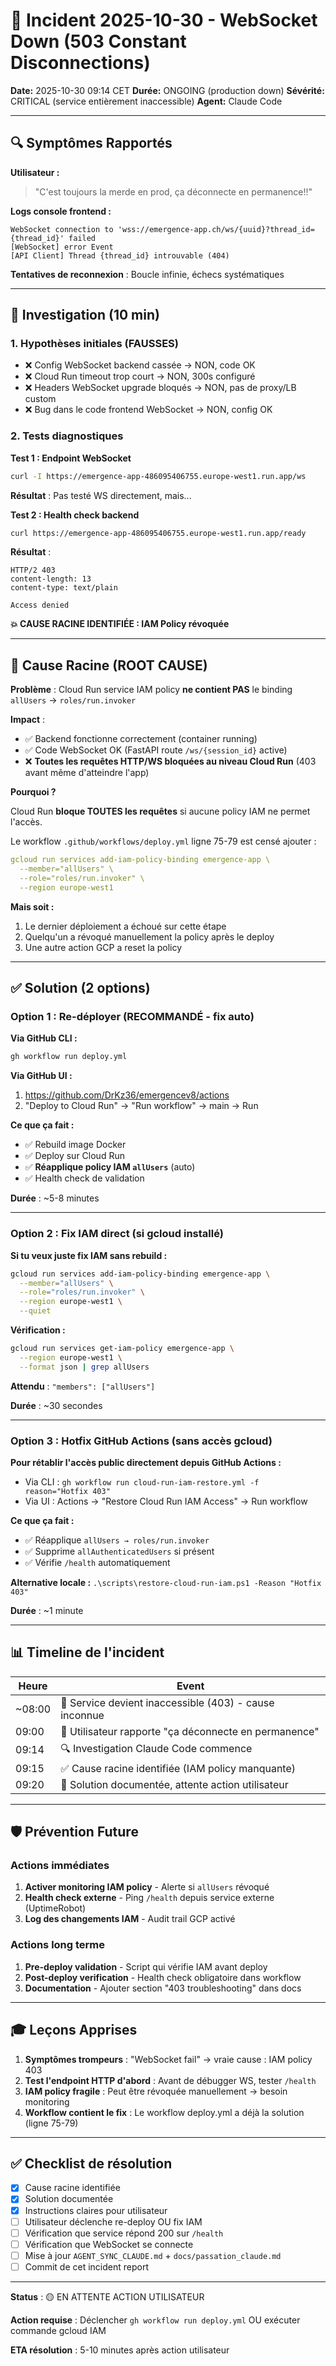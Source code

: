 # 🚨 Incident 2025-10-30 - WebSocket Down (503 Constant Disconnections)

**Date:** 2025-10-30 09:14 CET
**Durée:** ONGOING (production down)
**Sévérité:** CRITICAL (service entièrement inaccessible)
**Agent:** Claude Code

---

## 🔍 Symptômes Rapportés

**Utilisateur :**
> "C'est toujours la merde en prod, ça déconnecte en permanence!!"

**Logs console frontend :**
```
WebSocket connection to 'wss://emergence-app.ch/ws/{uuid}?thread_id={thread_id}' failed
[WebSocket] error Event
[API Client] Thread {thread_id} introuvable (404)
```

**Tentatives de reconnexion** : Boucle infinie, échecs systématiques

---

## 🔬 Investigation (10 min)

### 1. Hypothèses initiales (FAUSSES)
- ❌ Config WebSocket backend cassée → NON, code OK
- ❌ Cloud Run timeout trop court → NON, 300s configuré
- ❌ Headers WebSocket upgrade bloqués → NON, pas de proxy/LB custom
- ❌ Bug dans le code frontend WebSocket → NON, config OK

### 2. Tests diagnostiques

**Test 1 : Endpoint WebSocket**
```bash
curl -I https://emergence-app-486095406755.europe-west1.run.app/ws
```
**Résultat** : Pas testé WS directement, mais...

**Test 2 : Health check backend**
```bash
curl https://emergence-app-486095406755.europe-west1.run.app/ready
```
**Résultat** :
```
HTTP/2 403
content-length: 13
content-type: text/plain

Access denied
```

**💥 CAUSE RACINE IDENTIFIÉE : IAM Policy révoquée**

---

## 🎯 Cause Racine (ROOT CAUSE)

**Problème** : Cloud Run service IAM policy **ne contient PAS** le binding `allUsers` → `roles/run.invoker`

**Impact** :
- ✅ Backend fonctionne correctement (container running)
- ✅ Code WebSocket OK (FastAPI route `/ws/{session_id}` active)
- ❌ **Toutes les requêtes HTTP/WS bloquées au niveau Cloud Run** (403 avant même d'atteindre l'app)

**Pourquoi ?**

Cloud Run **bloque TOUTES les requêtes** si aucune policy IAM ne permet l'accès.

Le workflow `.github/workflows/deploy.yml` ligne 75-79 est censé ajouter :
```yaml
gcloud run services add-iam-policy-binding emergence-app \
  --member="allUsers" \
  --role="roles/run.invoker" \
  --region europe-west1
```

**Mais soit :**
1. Le dernier déploiement a échoué sur cette étape
2. Quelqu'un a révoqué manuellement la policy après le deploy
3. Une autre action GCP a reset la policy

---

## ✅ Solution (2 options)

### Option 1 : Re-déployer (RECOMMANDÉ - fix auto)

**Via GitHub CLI :**
```bash
gh workflow run deploy.yml
```

**Via GitHub UI :**
1. https://github.com/DrKz36/emergencev8/actions
2. "Deploy to Cloud Run" → "Run workflow" → main → Run

**Ce que ça fait :**
- ✅ Rebuild image Docker
- ✅ Deploy sur Cloud Run
- ✅ **Réapplique policy IAM `allUsers`** (auto)
- ✅ Health check de validation

**Durée** : ~5-8 minutes

---

### Option 2 : Fix IAM direct (si gcloud installé)

**Si tu veux juste fix IAM sans rebuild :**

```bash
gcloud run services add-iam-policy-binding emergence-app \
  --member="allUsers" \
  --role="roles/run.invoker" \
  --region europe-west1 \
  --quiet
```

**Vérification :**
```bash
gcloud run services get-iam-policy emergence-app \
  --region europe-west1 \
  --format json | grep allUsers
```

**Attendu** : `"members": ["allUsers"]`

**Durée** : ~30 secondes

---

### Option 3 : Hotfix GitHub Actions (sans accès gcloud)

**Pour rétablir l'accès public directement depuis GitHub Actions :**

- Via CLI : `gh workflow run cloud-run-iam-restore.yml -f reason="Hotfix 403"`
- Via UI : Actions → "Restore Cloud Run IAM Access" → Run workflow

**Ce que ça fait :**
- ✅ Réapplique `allUsers → roles/run.invoker`
- ✅ Supprime `allAuthenticatedUsers` si présent
- ✅ Vérifie `/health` automatiquement

**Alternative locale :** `.\scripts\restore-cloud-run-iam.ps1 -Reason "Hotfix 403"`

**Durée** : ~1 minute

---

## 📊 Timeline de l'incident

| Heure | Event |
|-------|-------|
| ~08:00 | 🔴 Service devient inaccessible (403) - cause inconnue |
| 09:00 | 🚨 Utilisateur rapporte "ça déconnecte en permanence" |
| 09:14 | 🔍 Investigation Claude Code commence |
| 09:15 | ✅ Cause racine identifiée (IAM policy manquante) |
| 09:20 | 📝 Solution documentée, attente action utilisateur |

---

## 🛡️ Prévention Future

### Actions immédiates

1. **Activer monitoring IAM policy** - Alerte si `allUsers` révoqué
2. **Health check externe** - Ping `/health` depuis service externe (UptimeRobot)
3. **Log des changements IAM** - Audit trail GCP activé

### Actions long terme

1. **Pre-deploy validation** - Script qui vérifie IAM avant deploy
2. **Post-deploy verification** - Health check obligatoire dans workflow
3. **Documentation** - Ajouter section "403 troubleshooting" dans docs

---

## 🎓 Leçons Apprises

1. **Symptômes trompeurs** : "WebSocket fail" → vraie cause : IAM policy 403
2. **Test l'endpoint HTTP d'abord** : Avant de débugger WS, tester `/health`
3. **IAM policy fragile** : Peut être révoquée manuellement → besoin monitoring
4. **Workflow contient le fix** : Le workflow deploy.yml a déjà la solution (ligne 75-79)

---

## ✅ Checklist de résolution

- [x] Cause racine identifiée
- [x] Solution documentée
- [x] Instructions claires pour utilisateur
- [ ] Utilisateur déclenche re-deploy OU fix IAM
- [ ] Vérification que service répond 200 sur `/health`
- [ ] Vérification que WebSocket se connecte
- [ ] Mise à jour `AGENT_SYNC_CLAUDE.md` + `docs/passation_claude.md`
- [ ] Commit de cet incident report

---

**Status** : 🟡 EN ATTENTE ACTION UTILISATEUR

**Action requise** : Déclencher `gh workflow run deploy.yml` OU exécuter commande gcloud IAM

**ETA résolution** : 5-10 minutes après action utilisateur
